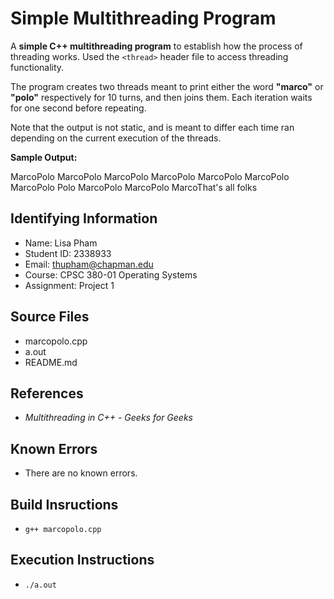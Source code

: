 # Simple Multithreading Program

A **simple C++ multithreading program** to establish how the process of threading works. Used the `<thread>` header file to access threading functionality.

The program creates two threads meant to print either the word **"marco"** or **"polo"** respectively for 10 turns, and then joins them. Each iteration waits for one second before repeating.

Note that the output is not static, and is meant to differ each time ran depending on the current execution of the threads. 

**Sample Output:**

MarcoPolo
MarcoPolo
MarcoPolo
MarcoPolo
MarcoPolo
MarcoPolo
MarcoPolo
Polo
MarcoPolo
MarcoPolo
MarcoThat's all folks

## Identifying Information

* Name: Lisa Pham
* Student ID: 2338933
* Email: thupham@chapman.edu
* Course: CPSC 380-01 Operating Systems
* Assignment: Project 1

## Source Files  
* marcopolo.cpp
* a.out
* README.md

## References

* *Multithreading in C++ - Geeks for Geeks*

## Known Errors

* There are no known errors.

## Build Insructions
* `g++ marcopolo.cpp`

## Execution Instructions
* `./a.out`
